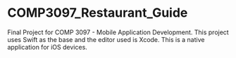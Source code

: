 # COMP3097_Restaurant_Guide
Final Project for COMP 3097 - Mobile Application Development. This project uses Swift as the base and the editor used is Xcode. This is a native application for iOS devices.
